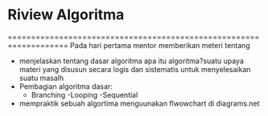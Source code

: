 # Riview Algoritma
===================================================================
Pada hari pertama mentor memberikan meteri tentang

* menjelaskan tentang dasar algoritma 
apa itu algoritma?suatu upaya materi yang disusun secara logis dan sistematis untuk menyelesaikan suatu masalh
* Pembagian algoritma dasar:
   - Branching
   -Looping
   -Sequential
* mempraktik sebuah algortima menguunakan flwowchart di diagrams.net